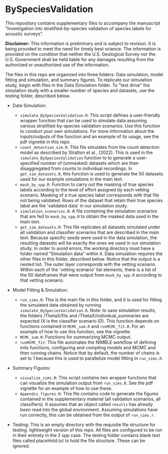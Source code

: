 # BySpeciesValidation

This repository contains supplementary files to accompany the manuscript "Investigation into stratified-by-species validation of species labels for acoustic surveys". 

**Disclaimer:**  This information is preliminary and is subject to revision. It is being provided to meet the need for timely best science.
The information is provided on the condition that neither the U.S. Geological Survey nor the U.S. Government shall be
held liable for any damages resulting from the authorized or unauthorized use of the information.

The files in this repo are organized into three folders: Data simulation, model fitting and simulation, and summary figures. To replicate our simulation study, begin with files in the Data Simulation folder. To "test drive" the simulation study with a smaller number of species and datasets, use the testing folder, described below. 

- Data Simulation:
  - `simulate_BySpeciesValidation.R`: This script defines a user-friendly wrapper function that can be used to simulate data assuming various stratified-by-species validation scenarios. Use this function to conduct your own simulations. For more information about the inputs/outputs of the function and an example of its usage, see the pdf vignette in this repo.
  - `count_detection_sim.R`: This file simulates from the count detection model as described by Stratton et al., (2022). This is used in the `simulate_BySpeciesValidation` function to to generate a user-specified number of (unmasked) datasets which are then disaggregated from counts to individual recordings. In `get_sim_datasets.R`, this function is used to generate the 50 datasets used for our example simulations in the main text. 
  - `mask_by_spp.R`: Function to carry out the masking of true species labels according to the level of effort assigned by each vetting scenario. Masking of a true species label corresponds with that file not being validated. Rows of the dataset that retain their true species label are the 'validated data' in our simulation study.
  - `simulation_scenarios.R`: A file containing the simulation scenarios that are fed to `mask_by_spp.R` to obtain the masked data used in the main text.
  - `get_sim_datasets.R`: This file replicates all datasets simulated under all validation and classifier scenarios that are described in the main text. Because specific seeds were used in the data simulation, the resulting datasets will be exactly the ones we used in our simulation study. In order to avoid errors, the working directory must have a folder named "Simulation data" within it. Data simulation requires the other files in this folder, described below. Notice that the output is a nested list. The outer layer corresponds with the vetting scenario. Within each of the 'vetting scenario' list elements, there is a list of the 50  dataframes that were output from `mask_by_spp.R` according to that vetting scenario. 
  
- Model Fitting & Simulation: 
  - `run_sims.R`: This is the main file in this folder, and it is used for fitting the simulated data obtained by running `simulate_BySpeciesValidation.R`.  Note: to save simulation results, the folders /ThetaX/fits and /ThetaX/individual_summaries are expected (X is the classifier scenario ID). This function depends on functions contained in `MCMC_sum.R` and `runMCMC_fit.R`. For an example of how to use this function, see the vignette.
  - `MCMC_sum.R`: Functions for summarizing MCMC output. 
  - `runMCMC_fit`: This file automates the NIMBLE workflow of defining inits functions, configuring and compiling models and MCMC and then running chains. Notice that by default, the number of chains is set to 1 because this is used to parallelize model fitting in `run_sims.R`. 
  
- Summary Figures:
  - `visualize_sims.R`: This script contains two wrapper functions that can visualize the simulation output from `run_sims.R`. See the pdf vignette for an example of how to use these.  
  - `Appendix_figures.R`: This file contains code to generate the figures contained in the supplementary material (all validation scenarios, all classifiers). It assumes that an object called `results` has already been read into the global environment. Assuming simulations have run correctly, this can be obtained from the output of `run_sims.r`. 
  
- Testing: This is an empty directory with the requisite file structure for testing.  lightweight version of this repo. All files are configured to be run in their entirety in the 2 spp case. The testing folder contains blank text files called placeHold.txt to hold the file structure. These can be ignored. 
  
